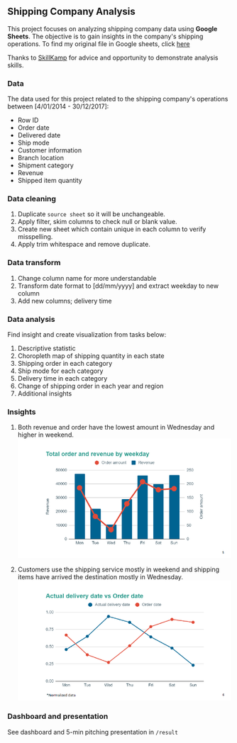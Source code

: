 ## Shipping Company Analysis

This project focuses on analyzing shipping company data using **Google Sheets**. The objective is to gain insights in the company's shipping operations. To find my original file in Google sheets, click [here](https://docs.google.com/spreadsheets/d/1nhKVdkh-YeeLUoWVZW5bC89CmKP0gwae7QP-vcz3uAs/edit?usp=sharing)

Thanks to [SkillKamp](https://www.skillkamp.com/) for advice and opportunity to  demonstrate analysis skills.


### Data
The data used for this project related to the shipping company's operations between [4/01/2014 - 30/12/2017]:

- Row ID
- Order date
- Delivered date
- Ship mode
- Customer information
- Branch location
- Shipment category
- Revenue
- Shipped item quantity


### Data cleaning
1. Duplicate `source sheet` so it will be unchangeable.  
2. Apply filter, skim columns to check null or blank value.  
3. Create new sheet which contain unique in each column to verify misspelling.  
4. Apply trim whitespace and remove duplicate.  

### Data transform
1. Change column name for more understandable  
2. Transform date format to [dd/mm/yyyy] and extract weekday to new column  
3. Add new columns; delivery time  

### Data analysis
Find insight and create visualization from tasks below:  
1. Descriptive statistic  
2. Choropleth map of shipping quantity in each state  
3. Shipping order in each category  
4. Ship mode for each category  
5. Delivery time in each category  
6. Change of shipping order in each year and region  
7. Additional insights  

### Insights
1. Both revenue and order have the lowest amount in Wednesday and higher in weekend.
![totalOrder-revenue_weekday](images/totalOrder-revenue_weekday.png)

2. Customers use the shipping service mostly in weekend and shipping items have arrived the destination mostly in Wednesday. 
![deliveryDate-orderDate_weekday](images/deliveryDate-orderDate_weekday.png)

### Dashboard and presentation
See dashboard and 5-min pitching presentation in `/result`

